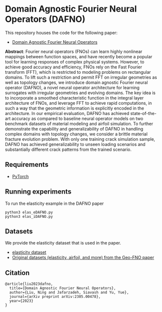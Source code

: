 # Domain Agnostic Fourier Neural Operators (DAFNO)
This repository houses the code for the following paper:
- [Domain Agnostic Fourier Neural Operators](https://arxiv.org/abs/2305.00478)

**Abstract**: Fourier neural operators (FNOs) can learn highly nonlinear mappings between function spaces, and have recently become a popular tool for learning responses of complex physical systems. However, to achieve good accuracy and efficiency, FNOs rely on the Fast Fourier transform (FFT), which is restricted to modeling problems on rectangular domains. To lift such a restriction and permit FFT on irregular geometries as well as topology changes, we introduce domain agnostic Fourier neural operator (DAFNO), a novel neural operator architecture for learning surrogates with irregular geometries and evolving domains. The key idea is to incorporate a smoothed characteristic function in the integral layer architecture of FNOs, and leverage FFT to achieve rapid computations, in such a way that the geometric information is explicitly encoded in the architecture. In our empirical evaluation, DAFNO has achieved state-of-the-art accuracy as compared to baseline neural operator models on two benchmark datasets of material modeling and airfoil simulation. To further demonstrate the capability and generalizability of DAFNO in handling complex domains with topology changes, we consider a brittle material fracture evolution problem. With only one training crack simulation sample, DAFNO has achieved generalizability to unseen loading scenarios and substantially different crack patterns from the trained scenario.

## Requirements
- [PyTorch](https://pytorch.org/)


## Running experiments
To run the elasticity example in the DAFNO paper
```
python3 elas_eDAFNO.py
python3 elas_iDAFNO.py
```

## Datasets
We provide the elasticity dataset that is used in the paper.

- [elasticity dataset](https://drive.google.com/drive/folders/1ounVgMFcMO-iSR2111Xf4YfNddd2ialv?usp=sharing)
- [Original datasets (elasticity, airfoil, and more) from the Geo-FNO paper](https://drive.google.com/drive/folders/1YBuaoTdOSr_qzaow-G-iwvbUI7fiUzu8)

## Citation

```
@article{liu2023dafno,
  title={Domain Agnostic Fourier Neural Operators},
  author={Liu, Ning and Jafarzadeh, Siavash and Yu, Yue},
  journal={arXiv preprint arXiv:2305.00478},
  year={2023}
}
```
